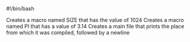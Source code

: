 #!/bin/bash

Creates a macro named SIZE that has the value of 1024
Creates a macro named PI that has a value of 3.14
Creates a main file that prints the place from which it was compiled, followed by a newline
